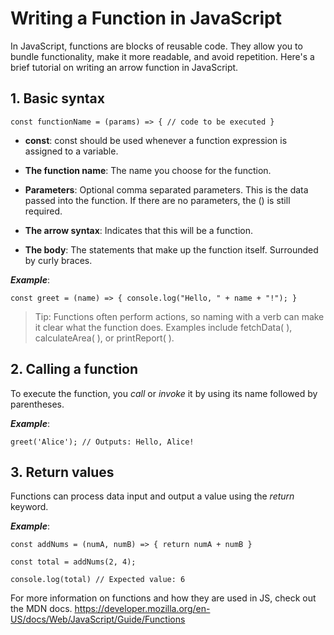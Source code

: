 # Writing a Function in JavaScript

In JavaScript, functions are blocks of reusable code. They allow you to bundle functionality, make it more readable, and avoid repetition. Here's a brief tutorial on writing an arrow function in JavaScript.

## 1. Basic syntax

`const functionName = (params) => {
  // code to be executed
}`

* __const__: const should be used whenever a function expression is assigned to a variable.

* __The function name__: The name you choose for the function.

* __Parameters__: Optional comma separated parameters. This is the data passed into the function. If there are no parameters, the () is still required.

* __The arrow syntax__: Indicates that this will be a function.

* __The body__: The statements that make up the function itself. Surrounded by curly braces.

___Example___:

`const greet = (name) => {
  console.log("Hello, " + name + "!");
}`

> Tip: Functions often perform actions, so naming with a verb can make it clear what the function does. Examples include fetchData( ), calculateArea( ), or printReport( ). 

## 2. Calling a function

To execute the function, you _call_ or _invoke_ it by using its name followed by parentheses.

___Example___:

`greet('Alice'); // Outputs: Hello, Alice!`

## 3. Return values

Functions can process data input and output a value using the _return_ keyword.

___Example___: 

`const addNums = (numA, numB) => {
  return numA + numB
}`

`const total = addNums(2, 4);`

`console.log(total) // Expected value: 6`

For more information on functions and how they are used in JS, check out the MDN docs. 
https://developer.mozilla.org/en-US/docs/Web/JavaScript/Guide/Functions
